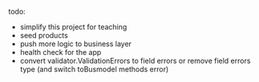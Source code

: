 todo:
- simplify this project for teaching
- seed products
- push more logic to business layer
- health check for the app
- convert validator.ValidationErrors to field errors or remove field errors type (and switch toBusmodel methods error)